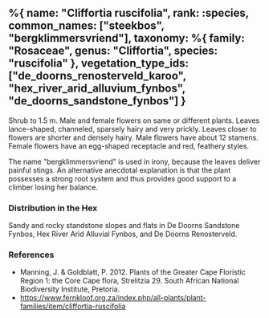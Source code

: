%{
    name: "Cliffortia ruscifolia",
    rank: :species,
    common_names: ["steekbos", "bergklimmersvriend"],
    taxonomy: %{
        family: "Rosaceae",
        genus: "Cliffortia",
        species: "ruscifolia"
    },
    vegetation_type_ids: ["de_doorns_renosterveld_karoo", "hex_river_arid_alluvium_fynbos", "de_doorns_sandstone_fynbos"]
}
---

Shrub to 1.5 m. Male and female flowers on same or different plants. Leaves lance-shaped, channeled,
sparsely hairy and very prickly. Leaves closer to flowers are shorter and densely hairy. Male flowers
have about 12 stamens. Female flowers have an egg-shaped receptacle and red, feathery styles.

The name "bergklimmersvriend" is used in irony, because the leaves deliver painful stings. An alternative
anecdotal explanation is that the plant possesses a strong root system and thus provides good support to a
climber losing her balance.

<!-- read more -->

### Distribution in the Hex

Sandy and rocky standstone slopes and flats in De Doorns Sandstone Fynbos, Hex River Arid Alluvial Fynbos, and De Doorns Renosterveld.

### References

* Manning, J. & Goldblatt, P. 2012. Plants of the Greater Cape Floristic Region 1: the Core Cape flora, Strelitzia 29. South African National Biodiversity Institute, Pretoria.
* https://www.fernkloof.org.za/index.php/all-plants/plant-families/item/cliffortia-ruscifolia